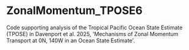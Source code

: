# ZonalMomentum_TPOSE6
Code supporting analysis of the Tropical Pacific Ocean State Estimate (TPOSE) in Davenport et al. 2025, 'Mechanisms of Zonal Momentum Transport at 0N, 140W in an Ocean State Estimate'.

